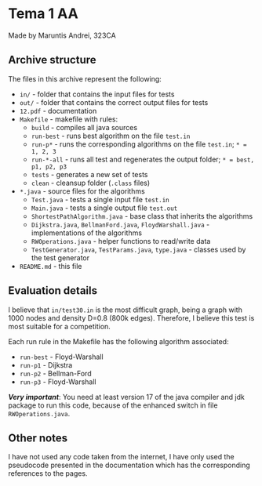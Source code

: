 # Tema 1 AA

Made by Maruntis Andrei, 323CA

## Archive structure

The files in this archive represent the following:

- `in/` - folder that contains the input files for tests
- `out/` - folder that contains the correct output files for tests
- `12.pdf` - documentation
- `Makefile` - makefile with rules:
  - `build` - compiles all java sources
  - `run-best` - runs best algorithm on the file `test.in`
  - `run-p*` - runs the corresponding algorithms on the file `test.in`; `* = 1, 2, 3`
  - `run-*-all` - runs all test and regenerates the output folder; `* = best, p1, p2, p3`
  - `tests` - generates a new set of tests
  - `clean` - cleansup folder (`.class` files)
- `*.java` - source files for the algorithms
  - `Test.java` - tests a single input file `test.in`
  - `Main.java` - tests a single output file `test.out`
  - `ShortestPathAlgorithm.java` - base class that inherits the algorithms
  - `Dijkstra.java`, `BellmanFord.java`, `FloydWarshall.java` - implementations of the algorithms
  - `RWOperations.java` - helper functions to read/write data
  - `TestGenerator.java`, `TestParams.java`, `type.java` - classes used by the test generator
- `README.md` - this file

## Evaluation details

I believe that `in/test30.in` is the most difficult graph, being a graph with 1000 nodes and density D=0.8 (800k edges). Therefore, I believe this test is most suitable for a competition.

Each run rule in the Makefile has the following algorithm associated:

- `run-best` - Floyd-Warshall
- `run-p1` - Dijkstra
- `run-p2` - Bellman-Ford
- `run-p3` - Floyd-Warshall

***Very important***: You need at least version 17 of the java compiler and jdk package to run this code, because of the enhanced switch in file `RWOperations.java`.

## Other notes

I have not used any code taken from the internet, I have only used the pseudocode presented in the documentation which has the corresponding references to the pages.